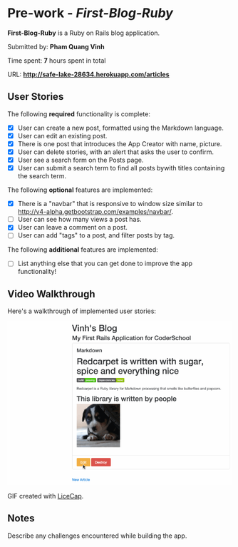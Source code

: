 # Pre-work - *First-Blog-Ruby*

**First-Blog-Ruby** is a Ruby on Rails blog application.

Submitted by: **Pham Quang Vinh**

Time spent: **7** hours spent in total

URL: **http://safe-lake-28634.herokuapp.com/articles**

## User Stories

The following **required** functionality is complete:

* [x] User can create a new post, formatted using the Markdown language.
* [x] User can edit an existing post.
* [x] There is one post that introduces the App Creator with name, picture.
* [x] User can delete stories, with an alert that asks the user to confirm.
* [x] User see a search form on the Posts page.
* [x] User can submit a search term to find all posts bywith titles containing the search term.

The following **optional** features are implemented:
* [x] There is a "navbar" that is responsive to window size similar to http://v4-alpha.getbootstrap.com/examples/navbar/. 
* [ ] User can see how many views a post has. 
* [x] User can leave a comment on a post.
* [ ] User can add "tags" to a post, and filter posts by tag. 

The following **additional** features are implemented:

- [ ] List anything else that you can get done to improve the app functionality!
     
## Video Walkthrough 

Here's a walkthrough of implemented user stories:

![Video Walkthrough](Blog-Ruby-Guide.gif)

GIF created with [LiceCap](http://www.cockos.com/licecap/).

## Notes

Describe any challenges encountered while building the app.


